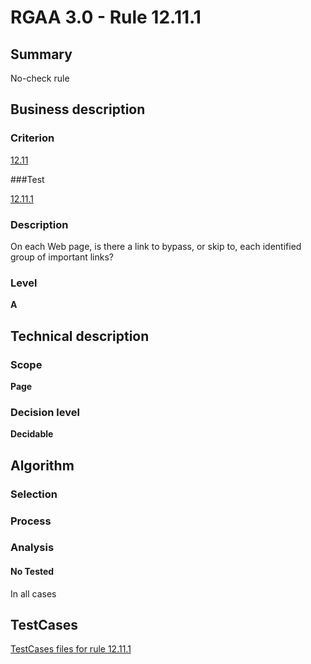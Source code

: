 # RGAA 3.0 -  Rule 12.11.1

## Summary

No-check rule

## Business description

### Criterion

[12.11](http://asqatasun.github.io/RGAA--3.0--EN/RGAA3.0_Criteria_English_version_v1.html#crit-12-11)

###Test

[12.11.1](http://asqatasun.github.io/RGAA--3.0--EN/RGAA3.0_Criteria_English_version_v1.html#test-12-11-1)

### Description
On each Web page,
    is there a link to bypass, or skip to, each identified group of
    important links? 


### Level

**A**

## Technical description

### Scope

**Page**

### Decision level

**Decidable**

## Algorithm

### Selection

### Process

### Analysis

#### No Tested 

In all cases



##  TestCases 

[TestCases files for rule 12.11.1](https://github.com/Asqatasun/Asqatasun/tree/master/rules/rules-rgaa3.0/src/test/resources/testcases/rgaa30/Rgaa30Rule121101/) 


